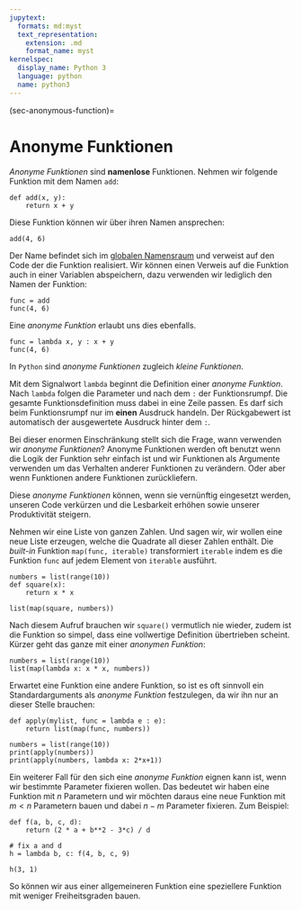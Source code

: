 ```yaml
---
jupytext:
  formats: md:myst
  text_representation:
    extension: .md
    format_name: myst
kernelspec:
  display_name: Python 3
  language: python
  name: python3
---
```


(sec-anonymous-function)=
# Anonyme Funktionen

*Anonyme Funktionen* sind **namenlose** Funktionen.
Nehmen wir folgende Funktion mit dem Namen ``add``:

```{code-cell} python3
def add(x, y):
    return x + y
```

Diese Funktion können wir über ihren Namen ansprechen:

```{code-cell} python3
add(4, 6)
```

Der Name befindet sich im [globalen Namensraum](sec-global-namespace) und verweist auf den Code der die Funktion realisiert.
Wir können einen Verweis auf die Funktion auch in einer Variablen abspeichern, dazu verwenden wir lediglich den Namen der Funktion:

```{code-cell} python3
func = add
func(4, 6)
```

Eine *anonyme Funktion* erlaubt uns dies ebenfalls.

```{code-cell} python3
func = lambda x, y : x + y
func(4, 6)
```

In ``Python`` sind *anonyme Funktionen* zugleich *kleine Funktionen*.

Mit dem Signalwort ``lambda`` beginnt die Definition einer *anonyme Funktion*.
Nach ``lambda`` folgen die Parameter und nach dem ``:`` der Funktionsrumpf.
Die gesamte Funktionsdefinition muss dabei in eine Zeile passen.
Es darf sich beim Funktionsrumpf nur im **einen** Ausdruck handeln.
Der Rückgabewert ist automatisch der ausgewertete Ausdruck hinter dem ``:``.

Bei dieser enormen Einschränkung stellt sich die Frage, wann verwenden wir *anonyme Funktionen*?
Anonyme Funktionen werden oft benutzt wenn die Logik der Funktion sehr einfach ist und wir Funktionen als Argumente verwenden um das Verhalten anderer Funktionen zu verändern.
Oder aber wenn Funktionen andere Funktionen zurückliefern.

Diese *anonyme Funktionen* können, wenn sie vernünftig eingesetzt werden, unseren Code verkürzen und die Lesbarkeit erhöhen sowie unserer Produktivität steigern.

Nehmen wir eine Liste von ganzen Zahlen.
Und sagen wir, wir wollen eine neue Liste erzeugen, welche die Quadrate all dieser Zahlen enthält.
Die *built-in* Funktion ``map(func, iterable)`` transformiert ``iterable`` indem es die Funktion ``func`` auf jedem Element von ``iterable`` ausführt.

```{code-cell} python3
numbers = list(range(10))
def square(x):
    return x * x

list(map(square, numbers))
```

Nach diesem Aufruf brauchen wir ``square()`` vermutlich nie wieder, zudem ist die Funktion so simpel, dass eine vollwertige Definition übertrieben scheint.
Kürzer geht das ganze mit einer *anonymen Funktion*:

```{code-cell} python3
numbers = list(range(10))
list(map(lambda x: x * x, numbers))
```

Erwartet eine Funktion eine andere Funktion, so ist es oft sinnvoll ein Standardarguments als *anonyme Funktion* festzulegen, da wir ihn nur an dieser Stelle brauchen:

```{code-cell} python3
def apply(mylist, func = lambda e : e):
    return list(map(func, numbers))

numbers = list(range(10))
print(apply(numbers))
print(apply(numbers, lambda x: 2*x+1))
```

Ein weiterer Fall für den sich eine *anonyme Funktion* eignen kann ist, wenn wir bestimmte Parameter fixieren wollen.
Das bedeutet wir haben eine Funktion mit $n$ Parametern und wir möchten daraus eine neue Funktion mit $m < n$ Parametern bauen und dabei $n-m$ Parameter fixieren.
Zum Beispiel:

```{code-cell} python3
def f(a, b, c, d):
    return (2 * a + b**2 - 3*c) / d

# fix a and d
h = lambda b, c: f(4, b, c, 9)

h(3, 1)
```

So können wir aus einer allgemeineren Funktion eine speziellere Funktion mit weniger Freiheitsgraden bauen.